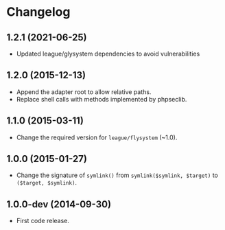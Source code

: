 # Changelog

## 1.2.1 (2021-06-25)
 * Updated league/glysystem dependencies to avoid vulnerabilities

## 1.2.0 (2015-12-13)

 * Append the adapter root to allow relative paths.
 * Replace shell calls with methods implemented by phpseclib.

## 1.1.0 (2015-03-11)

 * Change the required version for `league/flysystem` (~1.0).

## 1.0.0 (2015-01-27)

 * Change the signature of `symlink()` from `symlink($symlink, $target)` to `($target, $symlink)`.

## 1.0.0-dev (2014-09-30)

 * First code release.
